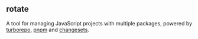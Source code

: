 ## rotate

A tool for managing JavaScript projects with multiple packages,  powered by [turborepo](https://github.com/vercel/turborepo), [pnpm](https://github.com/pnpm/pnpm) and [changesets](https://github.com/changesets/changesets).
